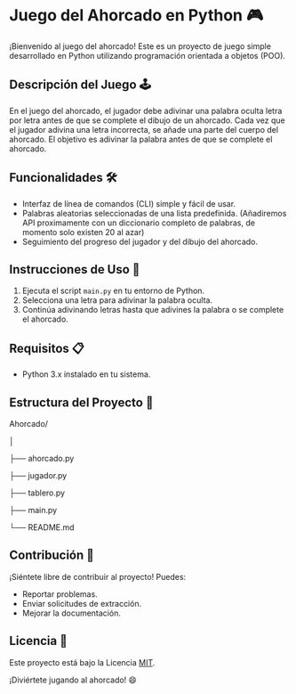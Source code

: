 # Juego del Ahorcado en Python 🎮

¡Bienvenido al juego del ahorcado! Este es un proyecto de juego simple desarrollado en Python utilizando programación orientada a objetos (POO).

## Descripción del Juego 🕹️

En el juego del ahorcado, el jugador debe adivinar una palabra oculta letra por letra antes de que se complete el dibujo de un ahorcado. Cada vez que el jugador adivina una letra incorrecta, se añade una parte del cuerpo del ahorcado. El objetivo es adivinar la palabra antes de que se complete el ahorcado.

## Funcionalidades 🛠️

- Interfaz de línea de comandos (CLI) simple y fácil de usar.
- Palabras aleatorias seleccionadas de una lista predefinida.
  (Añadiremos API proximamente con un diccionario completo de palabras, de momento solo existen 20 al azar)
- Seguimiento del progreso del jugador y del dibujo del ahorcado.

## Instrucciones de Uso 📝

1. Ejecuta el script `main.py` en tu entorno de Python.
2. Selecciona una letra para adivinar la palabra oculta.
3. Continúa adivinando letras hasta que adivines la palabra o se complete el ahorcado.

## Requisitos 📋

- Python 3.x instalado en tu sistema.

## Estructura del Proyecto 📁

Ahorcado/

│

├── ahorcado.py

├── jugador.py

├── tablero.py

├── main.py

└── README.md

## Contribución 🤝

¡Siéntete libre de contribuir al proyecto! Puedes:

- Reportar problemas.
- Enviar solicitudes de extracción.
- Mejorar la documentación.


## Licencia 📄

Este proyecto está bajo la Licencia [MIT](https://opensource.org/licenses/MIT).

¡Diviértete jugando al ahorcado! 😄

